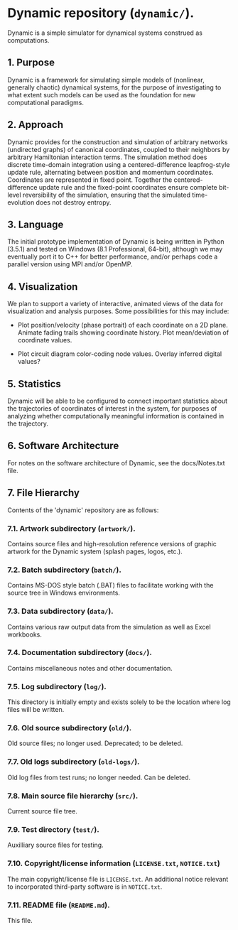 # Dynamic repository (`dynamic/`).

Dynamic is a simple simulator for dynamical systems construed as computations.

## 1.  Purpose

Dynamic is a framework for simulating simple models of (nonlinear, 
generally chaotic) dynamical systems, for the purpose of investigating 
to what extent such models can be used as the foundation for new 
computational paradigms.

## 2.  Approach

Dynamic provides for the construction and simulation of arbitrary
networks (undirected graphs) of canonical coordinates, coupled to
their neighbors by arbitrary Hamiltonian interaction terms.  The
simulation method does discrete time-domain integration using a 
centered-difference leapfrog-style update rule, alternating between 
position and momentum coordinates.  Coordinates are represented in
fixed point.  Together the centered-difference update rule and the
fixed-point coordinates ensure complete bit-level reversibility of
the simulation, ensuring that the simulated time-evolution does not 
destroy entropy.

## 3.  Language

The initial prototype implementation of Dynamic is being written 
in Python (3.5.1) and tested on Windows (8.1 Professional, 64-bit), 
although we may eventually port it to C++ for better performance, 
and/or perhaps code a parallel version using MPI and/or OpenMP.

## 4.  Visualization

We plan to support a variety of interactive, animated views of the 
data for visualization and analysis purposes.  Some possibilities 
for this may include: 

 * Plot position/velocity (phase portrait) of each coordinate on 
		a 2D plane.  Animate fading trails showing coordinate history.
          Plot mean/deviation of coordinate values.

 * Plot circuit diagram color-coding node values.  Overlay inferred 
          digital values?

## 5.  Statistics

Dynamic will be able to be configured to connect important statistics 
about the trajectories of coordinates of interest in the system, 
for purposes of analyzing whether computationally meaningful 
information is contained in the trajectory.

## 6.  Software Architecture

For notes on the software architecture of Dynamic, see the docs/Notes.txt file.

## 7.  File Hierarchy

Contents of the 'dynamic' repository are as follows:

### 7.1.  Artwork subdirectory (`artwork/`).

Contains source files and high-resolution reference versions of graphic artwork
for the Dynamic system (splash pages, logos, etc.).

### 7.2.  Batch subdirectory (`batch/`).

Contains MS-DOS style batch (.BAT) files to facilitate working with the source tree
in Windows environments.

### 7.3.  Data subdirectory (`data/`).

Contains various raw output data from the simulation as well as Excel workbooks.

### 7.4.  Documentation subdirectory (`docs/`).

Contains miscellaneous notes and other documentation.

### 7.5.  Log subdirectory (`log/`).

This directory is initially empty and exists solely to be the location
where log files will be written.

### 7.6.  Old source subdirectory (`old/`).

Old source files; no longer used.  Deprecated; to be deleted.

### 7.7.  Old logs subdirectory (`old-logs/`).

Old log files from test runs; no longer needed.  Can be deleted.

### 7.8.  Main source file hierarchy (`src/`).

Current source file tree.

### 7.9.  Test directory (`test/`).

Auxilliary source files for testing.

### 7.10.  Copyright/license information (`LICENSE.txt`, `NOTICE.txt`)

The main copyright/license file is `LICENSE.txt`.  An additional 
notice relevant to incorporated third-party software is in `NOTICE.txt`.

### 7.11. README file (`README.md`).

This file.